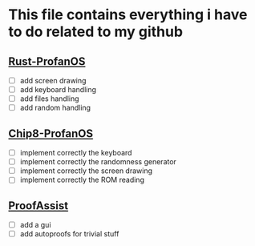 # This file contains everything i have to do related to my github

## [Rust-ProfanOS](https://github.com/Sarenard/Rust-ProfanOS)

- [ ] add screen drawing
- [ ] add keyboard handling
- [ ] add files handling
- [ ] add random handling

## [Chip8-ProfanOS](https://github.com/Sarenard/Chip8-ProfanOS)

- [ ] implement correctly the keyboard
- [ ] implement correctly the randomness generator
- [ ] implement correctly the screen drawing
- [ ] implement correctly the ROM reading

## [ProofAssist](https://github.com/Sarenard/ProofAssist)

 - [ ] add a gui
 - [ ] add autoproofs for trivial stuff
